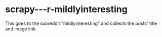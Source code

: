 # scrapy---r-mildlyinteresting

This goes to the subreddit "mildlyinteresting" and collects the posts' title and image link.
